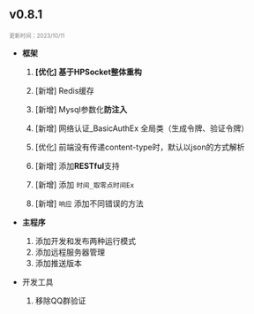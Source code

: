 ## v0.8.1

<div align="left" width="200px" style="color:gray;font-size:10px"> 更新时间：2023/10/11 </div>

- **框架**

  1. **[优化] 基于HPSocket整体重构**

  2. [新增] Redis缓存

  3. [新增] Mysql参数化**防注入**

  4. [新增] 网络认证_BasicAuthEx 全局类（生成令牌、验证令牌）
  5. [优化] 前端没有传递content-type时，默认以json的方式解析
  6. [新增] 添加**RESTful**支持
  7. [新增] 添加 `时间_取零点时间Ex`
  8. [新增] `响应` 添加不同错误的方法

- **主程序**
  1. 添加开发和发布两种运行模式
  2. 添加远程服务器管理
  3. 添加推送版本

- 开发工具
  1. 移除QQ群验证